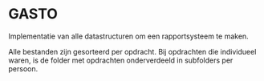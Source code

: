 # GASTO
Implementatie van alle datastructuren om een rapportsysteem te maken.

Alle bestanden zijn gesorteerd per opdracht. Bij opdrachten die individueel waren, is de folder met opdrachten onderverdeeld in subfolders per persoon.

